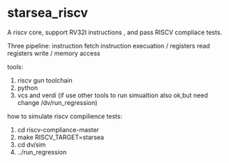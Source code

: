 # starsea_riscv
A riscv core, support RV32I instructions , and pass RISCV compliace tests.

Three pipeline:
   instruction fetch
         instruction execuation / registers read
                registers write / memory access

tools:
   1. riscv gun toolchain
   2. python
   3. vcs and verdi (if use other tools to run simualtion also ok,but need change /dv/run_regression)

how to simulate riscv compilience tests:
   1. cd riscv-compliance-master
   2. make RISCV_TARGET=starsea
   3. cd dv/sim
   4. ../run_regression
 
